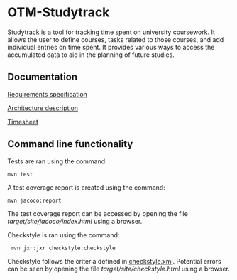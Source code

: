 ﻿# OTM-Studytrack

Studytrack is a tool for tracking time spent on university coursework. It allows the user to define courses, tasks related to those courses, and add individual entries on time spent. It provides various ways to access the accumulated data to aid in the planning of future studies.

## Documentation

[Requirements specification](https://github.com/elucca/OTM-Studytrack/blob/master/documentation/software%20requirements%20specification.md)

[Architecture description](https://github.com/elucca/OTM-Studytrack/blob/master/documentation/architecture.md)

[Timesheet](https://github.com/elucca/OTM-Studytrack/blob/master/documentation/timesheet.md)

## Command line functionality

Tests are ran using the command:
```
mvn test
```

A test coverage report is created using the command:
```
mvn jacoco:report
```
The test coverage report can be accessed by opening the file _target/site/jacoco/index.html_ using a browser.

Checkstyle is ran using the command: 
```
 mvn jxr:jxr checkstyle:checkstyle
```
Checkstyle follows the criteria defined in [checkstyle.xml](https://github.com/elucca/OTM-Studytrack/blob/master/OTM-Studytrack/checkstyle.xml). Potential errors can be seen by opening the file _target/site/checkstyle.html_ using a browser.
